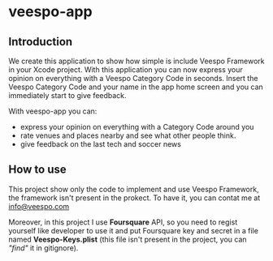 veespo-app
==========

## Introduction

We create this application to show how simple is include Veespo Framework in your Xcode project.
With this application you can now express your opinion on everything with a Veespo Category Code in seconds. 
Insert the Veespo Category Code and your name in the app home screen and you can immediately start to give feedback. 

With veespo-app you can: 
- express your opinion on everything with a Category Code around you 
- rate venues and places nearby and see what other people think. 
- give feedback on the last tech and soccer news

## How to use

This project show only the code to implement and use Veespo Framework, the framework isn't present in the prokect. To have it, you can contat me at info@veespo.com

Moreover, in this project I use **Foursquare** API, so you need to regist yourself like developer to use it and put Foursquare key and secret in a file named **Veespo-Keys.plist** (this file isn't present in the project, you can *"find"* it in gitignore).
